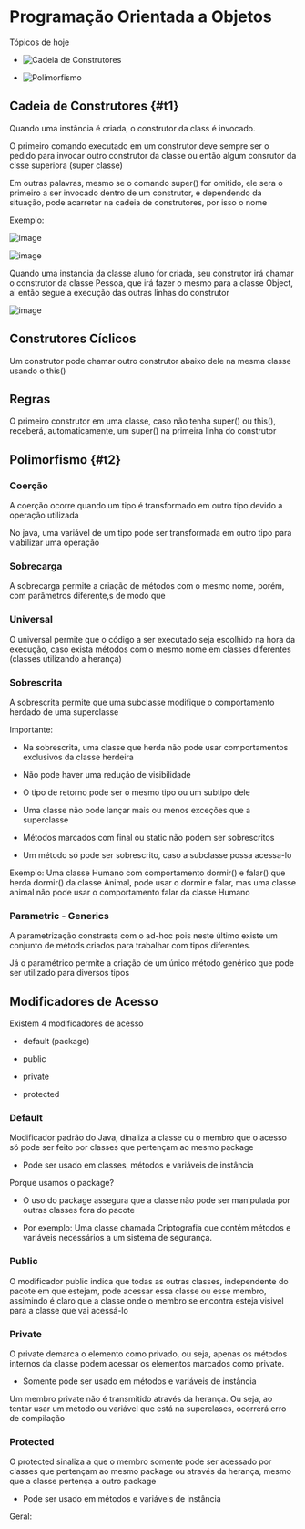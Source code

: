 # Programação Orientada a Objetos

Tópicos de hoje

- ![Cadeia de Construtores](#t1)

- ![Polimorfismo](#t2)



## Cadeia de Construtores {#t1}

Quando uma instância é criada, o construtor da class é invocado.

O primeiro comando executado em um construtor deve sempre ser o pedido para invocar outro construtor da classe ou então algum consrutor da clsse superiora (super classe)

Em outras palavras, mesmo se o comando super() for omitido, ele sera o primeiro a ser invocado dentro de um construtor, e dependendo da situação, pode acarretar na cadeia de construtores, por isso o nome

Exemplo:

![image](https://github.com/lant-silva/aula-projetosPOO/assets/125385378/705b0562-5423-4d2b-9f64-8bfbc8d5cae8)

![image](https://github.com/lant-silva/aula-projetosPOO/assets/125385378/4bc3d320-110a-4232-a241-b8e0b436c9ad)

Quando uma instancia da classe aluno for criada, seu construtor irá chamar o construtor da classe Pessoa, que irá fazer o mesmo para a classe Object, ai então segue a execução das outras linhas do construtor

![image](https://github.com/lant-silva/aula-projetosPOO/assets/125385378/91f4a07f-c17b-46fb-990e-3734b481ad3b)

## Construtores Cíclicos

Um construtor pode chamar outro construtor abaixo dele na mesma classe usando o this()

## Regras

O primeiro construtor em uma classe, caso não tenha super() ou this(), receberá, automaticamente, um super() na primeira linha do construtor

## Polimorfismo {#t2}

### Coerção

A coerção ocorre quando um tipo é transformado em outro tipo devido a operação utilizada 

No java, uma variável de um tipo pode ser transformada em outro tipo para viabilizar uma operação

### Sobrecarga

A sobrecarga permite a criação de métodos com o mesmo nome, porém, com parâmetros diferente,s de modo que 

### Universal

O universal permite que o código a ser executado seja escolhido na hora da execução, caso exista métodos com o mesmo nome em classes diferentes (classes utilizando a herança)

### Sobrescrita

A sobrescrita permite que uma subclasse modifique o comportamento herdado de uma superclasse

Importante:

- Na sobrescrita, uma classe que herda não pode usar comportamentos exclusivos da classe herdeira

- Não pode haver uma redução de visibilidade

- O tipo de retorno pode ser o mesmo tipo ou um subtipo dele

- Uma classe não pode lançar mais ou menos exceções que a superclasse

- Métodos marcados com final ou static não podem ser sobrescritos

- Um método só pode ser sobrescrito, caso a subclasse possa acessa-lo

Exemplo: Uma classe Humano com comportamento dormir() e falar() que herda dormir() da classe Animal, pode usar o dormir e falar, mas uma classe animal não pode usar o comportamento falar da classe Humano

### Parametric - Generics

A parametrização constrasta com o ad-hoc pois neste último existe um conjunto de métods criados para trabalhar com tipos diferentes.

Já o paramétrico permite a criação de um único método genérico que pode ser utilizado para diversos tipos

## Modificadores de Acesso

Existem 4 modificadores de acesso

- default (package)

- public

- private

- protected

### Default

Modificador padrão do Java, dinaliza a classe ou o membro que o acesso só pode ser feito por classes que pertençam ao mesmo package

- Pode ser usado em classes, métodos e variáveis de instância

Porque usamos o package?

- O uso do package assegura que a classe não pode ser manipulada por outras classes fora do pacote

- Por exemplo: Uma classe chamada Criptografia que contém métodos e variáveis necessários a um sistema de segurança.

### Public

O modificador public indica que todas as outras classes, independente do pacote em que estejam, pode acessar essa classe ou esse membro, assimindo é claro que a classe onde o membro se encontra esteja visivel para a classe que vai acessá-lo

### Private

O private demarca o elemento como privado, ou seja, apenas os métodos internos da classe podem acessar os elementos marcados como private.

- Somente pode ser usado em métodos e variáveis de instância

Um membro private não é transmitido através da herança. Ou seja, ao tentar usar um método ou variável que está na superclases, ocorrerá erro de compilação

### Protected

O protected sinaliza a que o membro somente pode ser acessado por classes que pertençam ao mesmo package ou através da herança, mesmo que a classe pertença a outro package

- Pode ser usado em métodos e variáveis de instância

Geral:



